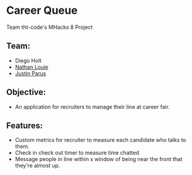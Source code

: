 # Career Queue
Team tht-code's MHacks 8 Project

## Team:
- Diego Holt
- [Nathan Louie](http://nathanlouie.com)
- [Justin Parus](http://jparus.com)

## Objective:
- An application for recruiters to manage their line at career fair.

## Features:
- Custom metrics for recruiter to measure each candidate who talks to them.
- Check in check out timer to measure time chatted
- Message people in line within x window of being near the front that they're almost up.
